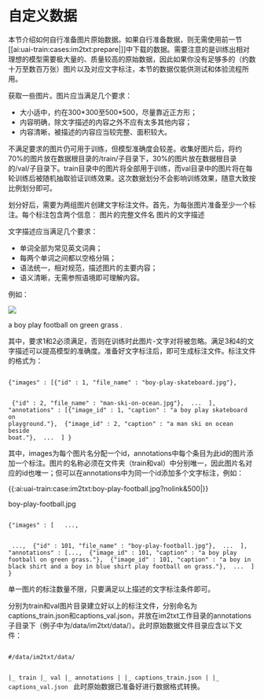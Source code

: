 

# 自定义数据

 本节介绍如何自行准备图片原始数据。如果自行准备数据，则无需使用前一节[[ai:uai-train:cases:im2txt:prepare|]]中下载的数据。需要注意的是训练出相对理想的模型需要极大量的、质量较高的原始数据，因此如果你没有足够多的（约数十万至数百万张）图片以及对应文字标注，本节的数据仅能供测试和体验流程所用。

获取一些图片。图片应当满足几个要求：
  - 大小适中，约在300\*300至500\*500，尽量靠近正方形；
  - 内容明确，除文字描述的内容之外不应有太多其他内容；
  - 内容清晰，被描述的内容应当较完整、面积较大。

不满足要求的图片仍可用于训练，但模型准确度会较差。收集好图片后，将约70%的图片放在数据根目录的/train/子目录下，30%的图片放在数据根目录的/val/子目录下。train目录中的图片将全部用于训练，而val目录中的图片将在每轮训练后被随机抽取验证训练效果。这次数据划分不会影响训练效果，随意大致按比例划分即可。

划分好后，需要为两组图片创建文字标注文件。首先，为每张图片准备至少一个标注。每个标注包含两个信息：
	图片的完整文件名
	图片的文字描述

文字描述应当满足几个要求：
  - 单词全部为常见英文词典；
  - 每两个单词之间都以空格分隔；
  - 语法统一，相对规范，描述图片的主要内容；
  - 语义清晰，无需参照语境即可理解内容。

例如：

![](/ai/uai-train/images/case/im2txt/boy-play-football.jpg)

a boy play football on green grass .

其中，要求1和2必须满足，否则在训练时此图片-文字对将被忽略。满足3和4的文字描述可以提高模型的准确度。准备好文字标注后，即可生成标注文件。标注文件的格式为：

<code>
{"images" : [{"id" : 1, "file_name" : "boy-play-skateboard.jpg"},

​		{"id" : 2, "file_name" : "man-ski-on-ocean.jpg"}, 
​		...
​		], 
"annotations" : [{"image_id" : 1, "caption" : "a boy play skateboard on playground."}, 
​		{"image_id" : 2, "caption" : "a man ski on ocean beside boat."}, 
​		...
​		]
}
</code>

其中，images为每个图片名分配一个id，annotations中每个条目为此id的图片添加一个标注。图片的名称必须在文件夹（train和val）中分别唯一，因此图片名对应的id也唯一；但可以在annotations中为同一个id添加多个文字标注，例如：

{{:ai:uai-train:case:im2txt:boy-play-football.jpg?nolink&500|}}

boy-play-football.jpg

<code>
{"images" : [	...,

​		...,
​		{"id" : 101, "file_name" : "boy-play-football.jpg"}, 
​		...
​		], 
"annotations" : [...,
​		{"image_id" : 101, "caption" : "a boy play football on green grass."}, 
​		{"image_id" : 101, "caption" : "a boy in black shirt and a boy in blue shirt play football on grass."}, 
​		...
​		]
}
</code>

单一图片的标注数量不限，只要满足以上描述的文字标注条件即可。

分别为train和val图片目录建立好以上的标注文件，分别命名为captions_train.json和captions_val.json，并放在im2txt工作目录的annotations子目录下（例子中为/data/im2txt/data/）。此时原始数据文件目录应含以下文件：

<code>
#/data/im2txt/data/

|_ train
|_ val
|_ annotations
|  |_ captions_train.json
|  |_ captions_val.json
</code>
此时原始数据已准备好进行数据格式转换。

